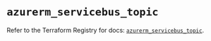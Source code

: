 # `azurerm_servicebus_topic`

Refer to the Terraform Registry for docs: [`azurerm_servicebus_topic`](https://registry.terraform.io/providers/hashicorp/azurerm/4.41.0/docs/resources/servicebus_topic).
